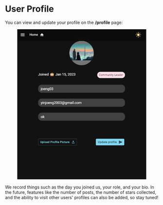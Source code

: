 # User Profile

You can view and update your profile on the **/profile** page:

<figure><img src="../.gitbook/assets/image (3).png" alt=""><figcaption></figcaption></figure>

We record things such as the day you joined us, your role, and your bio. In the future, features like the number of posts, the number of stars collected, and the ability to visit other users' profiles can also be added, so stay tuned!
